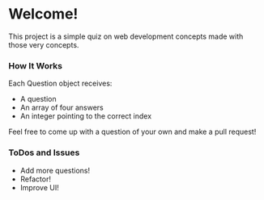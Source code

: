 # Welcome!
This project is a simple quiz on web development concepts made with those very concepts.

### How It Works
Each Question object receives:
- A question
- An array of four answers
- An integer pointing to the correct index

Feel free to come up with a question of your own and make a pull request!

### ToDos and Issues
- Add more questions!
- Refactor!
- Improve UI!
